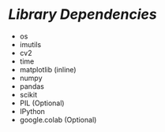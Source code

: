 # *Library Dependencies*

* os   
* imutils   
* cv2
* time
* matplotlib (inline)
* numpy
* pandas
* scikit
* PIL (Optional)
* IPython
* google.colab (Optional)
